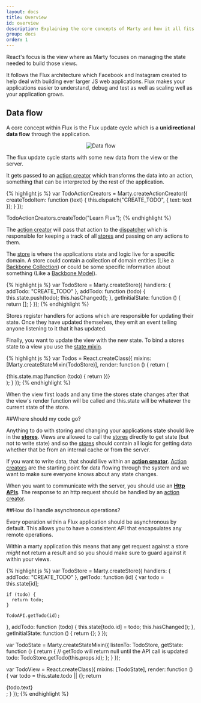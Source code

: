 ```yaml
---
layout: docs
title: Overview
id: overview
description: Explaining the core concepts of Marty and how it all fits together
group: docs
order: 1
---
```


React's focus is the view where as Marty focuses on managing the state needed to build those views. 

It follows the Flux architecture which Facebook and Instagram created to help deal with building ever larger JS web applications. Flux makes your applications easier to understand, debug and test as well as scaling well as your application grows.


## Data flow

A core concept within Flux is the Flux update cycle which is a **unidirectional data flow** through the application. 

<center>
  <img src="/img/data-flow.png" alt="Data flow"/>
</center>

The flux update cycle starts with some new data from the view or the server. 

It gets passed to an [action creator](/docs/actionCreators.html) which transforms the data into an action, something that can be interpreted by the rest of the application.


{% highlight js %}
var TodoActionCreators = Marty.createActionCreator({
  createTodoItem: function (text) {
    this.dispatch("CREATE_TODO", {
      text: text
    });
  }
});

TodoActionCreators.createTodo("Learn Flux");
{% endhighlight %}


The [action creator](/docs/actionCreators.html) will pass that action to the [dispatcher](/docs/dispatcher.html) which is responsible for keeping a track of all [stores](/docs/stores.html) and passing on any actions to them.

The [store](/docs/stores.html) is where the applications state and logic live for a specific domain. A store could contain a collection of domain entities (Like a [Backbone Collection](http://backbonejs.org/#Collection)) or could be some specific information about something (Like a [Backbone Model](http://backbonejs.org/#Model)). 

{% highlight js %}
var TodoStore = Marty.createStore({
  handlers: {
    addTodo: "CREATE_TODO"
  },
  addTodo: function (todo) {
    this.state.push(todo);
    this.hasChanged();
  },
  getInitialState: function () {
    return [];
  }
});
{% endhighlight %}

Stores register handlers for actions which are responsible for updating their state. Once they have updated themselves, they emit an event telling anyone listening to it that it has updated. 

Finally, you want to update the view with the new state. To bind a stores state to a view you use the [state mixin](/docs/stateMixin.html).

{% highlight js %}
var Todos = React.createClass({
  mixins: [Marty.createStateMixin(TodoStore)],
  render: function () {
    return (
      <div className="todos">
        {this.state.map(function (todo) {
          return <Todo item={todo} />
        })}
      </div>
    );
  }
});
{% endhighlight %}

When the view first loads and any time the stores state changes after that the view's render function will be called and this.state will be whatever the current state of the store.

##Where should my code go?

Anything to do with storing and changing your applications state should live in the **[stores](/docs/stores.html)**. Views are allowed to call the [stores](/docs/stores.html) directly to get state (but not to write state) and so the [stores](/docs/stores.html) should contain all logic for getting data whether that be from an internal cache or from the server.

If you want to write data, that should live within an **[action creator](/docs/actionCreators.html)**. [Action creators](/docs/actionCreators.html) are the starting point for data flowing through the system and we want to make sure everyone knows about any state changes. 

When you want to communicate with the server, you should use an **[Http APIs](/docs/httpApi.html)**. The response to an http request should be handled by an [action creator](/docs/actionCreators.html).

##How do I handle asynchronous operations?

Every operation within a Flux application should be asynchronous by default. This allows you to have a consistent API that encapsulates any remote operations. 

Within a marty application this means that any get request against a store *might* not return a result and so you should make sure to guard against it within your views.

{% highlight js %}
var TodoStore = Marty.createStore({
  handlers: {
    addTodo: "CREATE_TODO"
  },
  getTodo: function (id) {
    var todo = this.state[id];

    if (todo) {
      return todo;
    }

    TodoAPI.getTodo(id);    
  },
  addTodo: function (todo) {
    this.state[todo.id] = todo;
    this.hasChanged();
  },
  getInitialState: function () {
    return {};
  }
});

var TodoState = Marty.createStateMixin({
  listenTo: TodoStore,
  getState: function () {
    return {
      // getTodo will return null until the API call is updated
      todo: TodoStore.getTodo(this.props.id);
    };
  }
});

var TodoView = React.createClass({
  mixins: [TodoState],
  render: function () {
    var todo = this.state.todo || {};
    return <div className="todo">{todo.text}</div>;
  }
});
{% endhighlight %}

